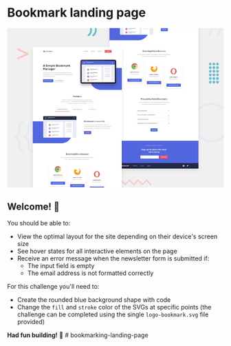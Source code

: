 # Bookmark landing page

![Design preview for the Bookmark landing page coding challenge](./design/desktop-preview.jpg)

## Welcome! 👋



You should be able to:

- View the optimal layout for the site depending on their device's screen size
- See hover states for all interactive elements on the page
- Receive an error message when the newsletter form is submitted if:
  - The input field is empty
  - The email address is not formatted correctly

For this challenge you'll need to:

- Create the rounded blue background shape with code
- Change the `fill` and `stroke` color of the SVGs at specific points (the challenge can be completed using the single `logo-bookmark.svg` file provided)


**Had fun building!** 🚀
#   b o o k m a r k i n g - l a n d i n g - p a g e 
 
 